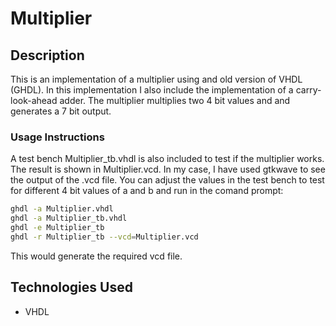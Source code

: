 # Multiplier

## Description
This is an implementation of a multiplier using and old version of VHDL (GHDL). In this implementation I also include the implementation of a carry-look-ahead adder. The multiplier multiplies two 4 bit values and and generates a 7 bit output.

### Usage Instructions
A test bench Multiplier_tb.vhdl is also included to test if the multiplier works. The result is shown in Multiplier.vcd. In my case, I have used gtkwave to see the output of the .vcd file. You can adjust the values in the test bench to test for different 4 bit values of a and b and run in the comand prompt:
  ```bash
  ghdl -a Multiplier.vhdl
  ghdl -a Multiplier_tb.vhdl
  ghdl -e Multiplier_tb
  ghdl -r Multiplier_tb --vcd=Multiplier.vcd
  ```
This would generate the required vcd file.

## Technologies Used
- VHDL
